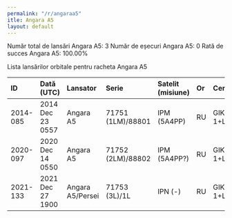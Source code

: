 ```yaml
---
permalink: "/r/angaraa5"
itle: Angara A5
layout: default
---
```


Număr total de lansări Angara A5: 3
Număr de eșecuri Angara A5: 0
Rată de succes Angara A5: 100.00%

Lista lansărilor orbitale pentru racheta Angara A5


| ID       | Dată (UTC)       | Lansator         | Serie             | Satelit (misiune)   | Or   | Centru       | R   |
|:---------|:-----------------|:-----------------|:------------------|:--------------------|:-----|:-------------|:----|
| 2014-085 | 2014 Dec 23 0557 | Angara A5        | 71751 (1LM)/88801 | IPM (5A4PP)         | RU   | GIK-1+LC35/1 | S   |
| 2020-097 | 2020 Dec 14 0550 | Angara A5        | 71752 (2LM)/88802 | IPM (5A4PP?)        | RU   | GIK-1+LC35/1 | S   |
| 2021-133 | 2021 Dec 27 1900 | Angara A5/Persei | 71753 (3L)/1L     | IPN (-)             | RU   | GIK-1+LC35/1 | S   |

